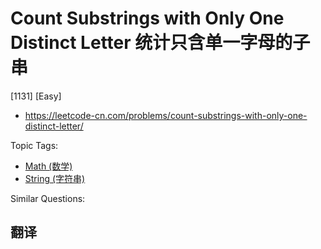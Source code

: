 # Count Substrings with Only One Distinct Letter 统计只含单一字母的子串

[1131] [Easy]

- https://leetcode-cn.com/problems/count-substrings-with-only-one-distinct-letter/

Topic Tags:

- [Math (数学)](https://leetcode-cn.com/tag/math/)
- [String (字符串)](https://leetcode-cn.com/tag/string/)

Similar Questions:

## 翻译
